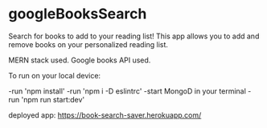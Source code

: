 # googleBooksSearch

Search for books to add to your reading list! This app allows you to add and remove books on your personalized reading list.

MERN stack used. Google books API used.

To run on your local device:

-run 'npm install'
-run 'npm i -D eslintrc'
-start MongoD in your terminal
-run 'npm run start:dev'

deployed app: https://book-search-saver.herokuapp.com/
